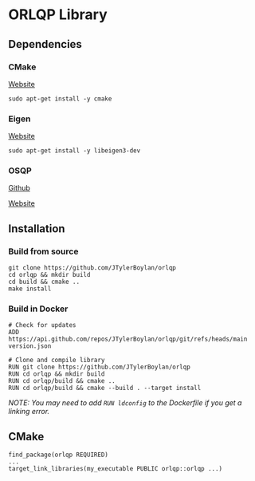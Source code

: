 # ORLQP Library

## Dependencies

### CMake

[Website](https://cmake.org/)

```
sudo apt-get install -y cmake
```

### Eigen

[Website](https://eigen.tuxfamily.org/index.php?title=Main_Page)

```
sudo apt-get install -y libeigen3-dev
```

### OSQP

[Github](https://github.com/osqp/osqp)

[Website](https://osqp.org/)

## Installation

### Build from source

```
git clone https://github.com/JTylerBoylan/orlqp
cd orlqp && mkdir build
cd build && cmake ..
make install
```

### Build in Docker

```
# Check for updates
ADD https://api.github.com/repos/JTylerBoylan/orlqp/git/refs/heads/main version.json

# Clone and compile library
RUN git clone https://github.com/JTylerBoylan/orlqp
RUN cd orlqp && mkdir build
RUN cd orlqp/build && cmake ..
RUN cd orlqp/build && cmake --build . --target install
```

*NOTE: You may need to add `RUN ldconfig` to the Dockerfile if you get a linking error.*

## CMake

```
find_package(orlqp REQUIRED)
...
target_link_libraries(my_executable PUBLIC orlqp::orlqp ...)
```